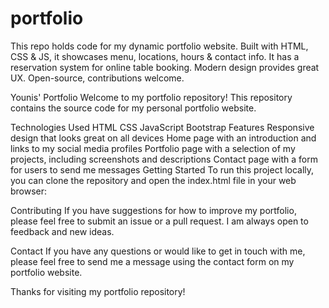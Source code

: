 # portfolio
This repo holds code for my dynamic portfolio website. Built with HTML, CSS &amp; JS, it showcases menu, locations, hours &amp; contact info. It has a reservation system for online table booking. Modern design provides great UX. Open-source, contributions welcome.

Younis' Portfolio
Welcome to my portfolio repository! This repository contains the source code for my personal portfolio website.

Technologies Used
HTML
CSS
JavaScript
Bootstrap
Features
Responsive design that looks great on all devices
Home page with an introduction and links to my social media profiles
Portfolio page with a selection of my projects, including screenshots and descriptions
Contact page with a form for users to send me messages
Getting Started
To run this project locally, you can clone the repository and open the index.html file in your web browser:

Contributing
If you have suggestions for how to improve my portfolio, please feel free to submit an issue or a pull request. I am always open to feedback and new ideas.

Contact
If you have any questions or would like to get in touch with me, please feel free to send me a message using the contact form on my portfolio website.

Thanks for visiting my portfolio repository!
